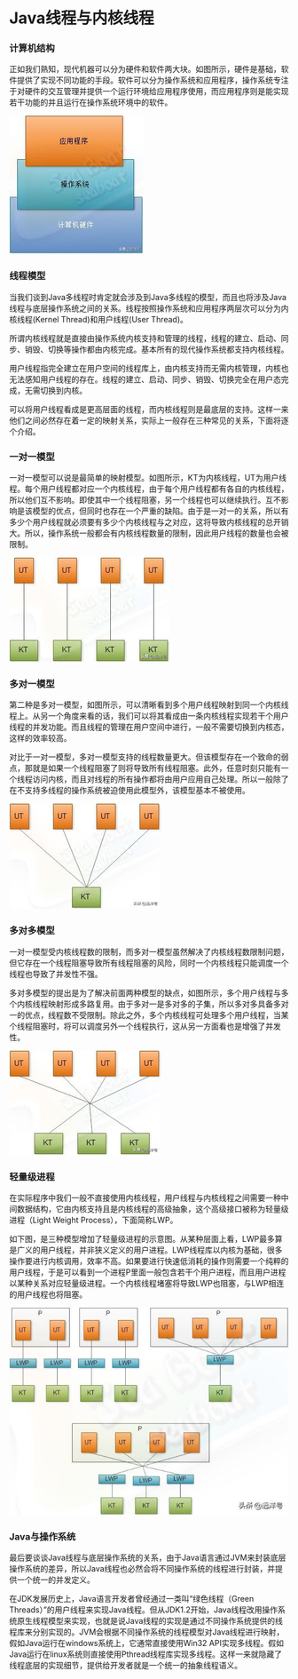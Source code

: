 # Java线程与内核线程

### 计算机结构

正如我们熟知，现代机器可以分为硬件和软件两大块。如图所示，硬件是基础，软件提供了实现不同功能的手段。软件可以分为操作系统和应用程序，操作系统专注于对硬件的交互管理并提供一个运行环境给应用程序使用，而应用程序则是能实现若干功能的并且运行在操作系统环境中的软件。

![计算机结构](../image/c7/thread-1.png)

### 线程模型

当我们谈到Java多线程时肯定就会涉及到Java多线程的模型，而且也将涉及Java线程与底层操作系统之间的关系。线程按照操作系统和应用程序两层次可以分为内核线程(Kernel Thread)和用户线程(User Thread)。

所谓内核线程就是直接由操作系统内核支持和管理的线程，线程的建立、启动、同步、销毁、切换等操作都由内核完成。基本所有的现代操作系统都支持内核线程。

用户线程指完全建立在用户空间的线程库上，由内核支持而无需内核管理，内核也无法感知用户线程的存在。线程的建立、启动、同步、销毁、切换完全在用户态完成，无需切换到内核。

可以将用户线程看成是更高层面的线程，而内核线程则是最底层的支持。这样一来他们之间必然存在着一定的映射关系，实际上一般存在三种常见的关系，下面将逐个介绍。

### 一对一模型

一对一模型可以说是最简单的映射模型。如图所示，KT为内核线程，UT为用户线程。每个用户线程都对应一个内核线程，由于每个用户线程都有各自的内核线程，所以他们互不影响。即使其中一个线程阻塞，另一个线程也可以继续执行。互不影响是该模型的优点，但同时也存在一个严重的缺陷。由于是一对一的关系，所以有多少个用户线程就必须要有多少个内核线程与之对应，这将导致内核线程的总开销大。所以，操作系统一般都会有内核线程数量的限制，因此用户线程的数量也会被限制。

![一对一模型](../image/c7/thread-2.png)

### 多对一模型

第二种是多对一模型，如图所示，可以清晰看到多个用户线程映射到同一个内核线程上。从另一个角度来看的话，我们可以将其看成由一条内核线程实现若干个用户线程的并发功能。而且线程的管理在用户空间中进行，一般不需要切换到内核态，这样的效率较高。

对比于一对一模型，多对一模型支持的线程数量更大。但该模型存在一个致命的弱点，那就是如果一个线程阻塞了则将导致所有线程阻塞。此外，任意时刻只能有一个线程访问内核，而且对线程的所有操作都将由用户应用自己处理。所以一般除了在不支持多线程的操作系统被迫使用此模型外，该模型基本不被使用。


![多对一模型](../image/c7/thread-3.png)


### 多对多模型

一对一模型受内核线程数的限制，而多对一模型虽然解决了内核线程数限制问题，但它存在一个线程阻塞导致所有线程阻塞的风险，同时一个内核线程只能调度一个线程也导致了并发性不强。

多对多模型的提出是为了解决前面两种模型的缺点，如图所示，多个用户线程与多个内核线程映射形成多路复用。由于多对一是多对多的子集，所以多对多具备多对一的优点，线程数不受限制。除此之外，多个内核线程可处理多个用户线程，当某个线程阻塞时，将可以调度另外一个线程执行，这从另一方面看也是增强了并发性。

![多对多模型](./image/c7/thread-4.png)

### 轻量级进程

在实际程序中我们一般不直接使用内核线程，用户线程与内核线程之间需要一种中间数据结构，它由内核支持且是内核线程的高级抽象，这个高级接口被称为轻量级进程（Light Weight Process），下面简称LWP。

如下图，是三种模型增加了轻量级进程的示意图。从某种层面上看，LWP最多算是广义的用户线程，并非狭义定义的用户进程。LWP线程库以内核为基础，很多操作要进行内核调用，效率不高。如果要进行快速低消耗的操作则需要一个纯粹的用户线程，于是可以看到一个进程P里面一般包含若干个用户进程，而且用户进程以某种关系对应轻量级进程。一个内核线程堵塞将导致LWP也阻塞，与LWP相连的用户线程也将阻塞。

![轻量级进程](../image/c7/thread-5.png)

### Java与操作系统

最后要谈谈Java线程与底层操作系统的关系，由于Java语言通过JVM来封装底层操作系统的差异，所以Java线程也必然会将不同操作系统的线程进行封装，并提供一个统一的并发定义。

在JDK发展历史上，Java语言开发者曾经通过一类叫“绿色线程（Green Threads）”的用户线程来实现Java线程。但从JDK1.2开始，Java线程改用操作系统原生线程模型来实现，也就是说Java线程的实现是通过不同操作系统提供的线程库来分别实现的。JVM会根据不同操作系统的线程模型对Java线程进行映射，假如Java运行在windows系统上，它通常直接使用Win32 API实现多线程。假如Java运行在linux系统则直接使用Pthread线程库实现多线程。这样一来就隐藏了线程底层的实现细节，提供给开发者就是一个统一的抽象线程语义。



